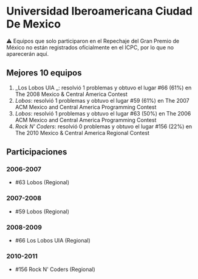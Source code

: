 # Universidad Iberoamericana Ciudad De Mexico

:warning: Equipos que solo participaron en el Repechaje del Gran Premio de México no están registrados oficialmente en el ICPC, por lo que no aparecerán aquí.

## Mejores 10 equipos

1. _Los Lobos UIA _: resolvió 1 problemas y obtuvo el lugar #66 (61%) en The 2008 Mexico & Central America Contest
1. _Lobos_: resolvió 1 problemas y obtuvo el lugar #59 (61%) en The 2007 ACM Mexico and Central America Programming Contest
1. _Lobos_: resolvió 1 problemas y obtuvo el lugar #63 (50%) en The 2006 ACM Mexico and Central America Programming Contest
1. _Rock N' Coders_: resolvió 0 problemas y obtuvo el lugar #156 (22%) en The 2010 Mexico & Central America Regional Contest

## Participaciones

### 2006-2007

- #63 Lobos (Regional)

### 2007-2008

- #59 Lobos (Regional)

### 2008-2009

- #66 Los Lobos UIA  (Regional)

### 2010-2011

- #156 Rock N' Coders (Regional)



